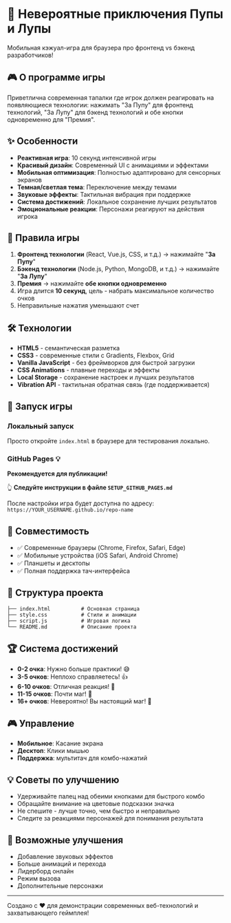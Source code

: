 # 🚀 Невероятные приключения Пупы и Лупы

Мобильная кэжуал-игра для браузера про фронтенд vs бэкенд разработчиков!

## 🎮 О программе игры

Приветлична современная тапалки где игрок должен реагировать на появляющиеся технологии: нажимать "За Пупу" для фронтенд технологий, "За Лупу" для бэкенд технологий и обе кнопки одновременно для "Премия".

## ✨ Особенности

- **Реактивная игра**: 10 секунд интенсивной игры
- **Красивый дизайн**: Современный UI с анимациями и эффектами
- **Мобильная оптимизация**: Полностью адаптировано для сенсорных экранов
- **Темная/светлая тема**: Переключение между темами
- **Звуковые эффекты**: Тактильная вибрация при поддержке
- **Система достижений**: Локальное сохранение лучших результатов
- **Эмоциональные реакции**: Персонажи реагируют на действия игрока

## 🎯 Правила игры

1. **Фронтенд технологии** (React, Vue.js, CSS, и т.д.) → нажимайте "**За Пупу**"
2. **Бэкенд технологии** (Node.js, Python, MongoDB, и т.д.) → нажимайте "**За Лупу**"
3. **Премия** → нажимайте **обе кнопки одновременно**
4. Игра длится **10 секунд**, цель - набрать максимальное количество очков
5. Неправильные нажатия уменьшают счет

## 🛠 Технологии

- **HTML5** - семантическая разметка
- **CSS3** - современные стили с Gradients, Flexbox, Grid
- **Vanilla JavaScript** - без фреймворков для быстрой загрузки
- **CSS Animations** - плавные переходы и эффекты
- **Local Storage** - сохранение настроек и лучших результатов
- **Vibration API** - тактильная обратная связь (где поддерживается)

## 🚀 Запуск игры

### Локальный запуск
Просто откройте `index.html` в браузере для тестирования локально.

### GitHub Pages 💡
**Рекомендуется для публикации!**

👆 **Следуйте инструкции в файле `SETUP_GITHUB_PAGES.md`**

После настройки игра будет доступна по адресу:
`https://YOUR_USERNAME.github.io/repo-name`

## 📱 Совместимость

- ✅ Современные браузеры (Chrome, Firefox, Safari, Edge)
- ✅ Мобильные устройства (iOS Safari, Android Chrome)
- ✅ Планшеты и десктопы
- ✅ Полная поддержка тач-интерфейса

## 🎨 Структура проекта

```
├── index.html          # Основная страница
├── style.css           # Стили и анимации
├── script.js           # Игровая логика
└── README.md           # Описание проекта
```

## 🏆 Система достижений

- **0-2 очка**: Нужно больше практики! 😅
- **3-5 очков**: Неплохо справляетесь! 👍
- **6-10 очков**: Отличная реакция! 💯
- **11-15 очков**: Почти маг! 🌟
- **16+ очков**: Невероятно! Вы настоящий маг! 🌟

## 🎮 Управление

- **Мобильное**: Касание экрана
- **Десктоп**: Клики мышью
- **Поддержка**: мультитач для комбо-нажатий

## 💡 Советы по улучшению

- Удерживайте палец над обеими кнопками для быстрого комбо
- Обращайте внимание на цветовые подсказки значка
- Не спешите - лучше точно, чем быстро и неправильно
- Следите за реакциями персонажей для понимания результата

## 🔧 Возможные улучшения

- Добавление звуковых эффектов
- Больше анимаций и перехода
- Лидерборд онлайн
- Режим вызова
- Дополнительные персонажи

---

Создано с ❤️ для демонстрации современных веб-технологий и захватывающего геймплея!
